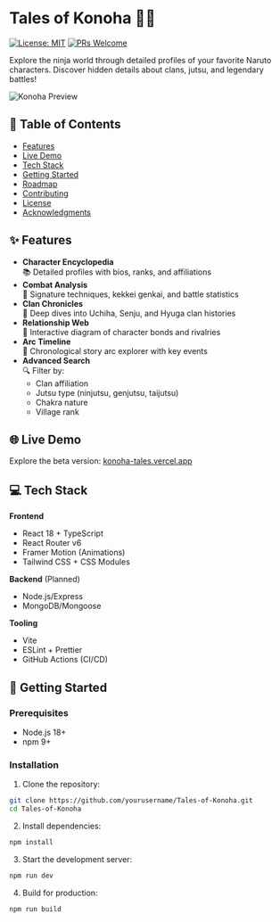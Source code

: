 # Tales of Konoha 🍃🔥  
[![License: MIT](https://img.shields.io/badge/License-MIT-yellow.svg)](https://opensource.org/licenses/MIT)
[![PRs Welcome](https://img.shields.io/badge/PRs-welcome-brightgreen.svg)](https://github.com/yourusername/Tales-of-Konoha/pulls)

Explore the ninja world through detailed profiles of your favorite Naruto characters. Discover hidden details about clans, jutsu, and legendary battles!

![Konoha Preview](./preview.png) <!-- Add actual image path later -->

## 🌟 Table of Contents
- [Features](#-features)
- [Live Demo](#-live-demo)
- [Tech Stack](#-tech-stack)
- [Getting Started](#-getting-started)
- [Roadmap](#-roadmap)
- [Contributing](#-contributing)
- [License](#-license)
- [Acknowledgments](#-acknowledgments)

## ✨ Features
- **Character Encyclopedia**  
  📚 Detailed profiles with bios, ranks, and affiliations
- **Combat Analysis**  
  🥋 Signature techniques, kekkei genkai, and battle statistics
- **Clan Chronicles**  
  🏯 Deep dives into Uchiha, Senju, and Hyuga clan histories
- **Relationship Web**  
  💞 Interactive diagram of character bonds and rivalries
- **Arc Timeline**  
  📅 Chronological story arc explorer with key events
- **Advanced Search**  
  🔍 Filter by:
  - Clan affiliation
  - Jutsu type (ninjutsu, genjutsu, taijutsu)
  - Chakra nature
  - Village rank

## 🌐 Live Demo
Explore the beta version: [konoha-tales.vercel.app](https://konoha-tales.vercel.app) <!-- Update with actual URL -->

## 💻 Tech Stack
**Frontend**  
- React 18 + TypeScript
- React Router v6
- Framer Motion (Animations)
- Tailwind CSS + CSS Modules

**Backend** (Planned)  
- Node.js/Express
- MongoDB/Mongoose

**Tooling**  
- Vite
- ESLint + Prettier
- GitHub Actions (CI/CD)

## 🚀 Getting Started

### Prerequisites
- Node.js 18+
- npm 9+

### Installation
1. Clone the repository:
```bash
git clone https://github.com/yourusername/Tales-of-Konoha.git
cd Tales-of-Konoha
```

2. Install dependencies:
```bash
npm install
```

3. Start the development server:
```bash
npm run dev
```

4. Build for production:
```bash
npm run build
```


